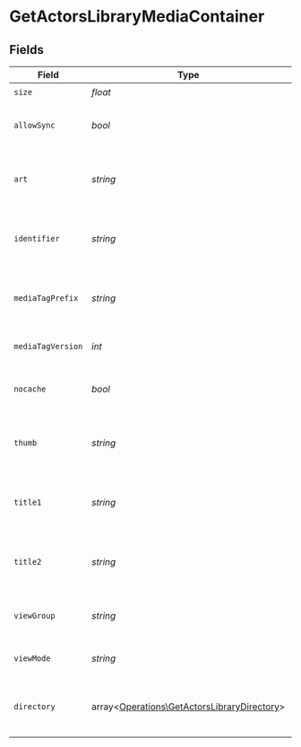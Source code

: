 # GetActorsLibraryMediaContainer


## Fields

| Field                                                                                               | Type                                                                                                | Required                                                                                            | Description                                                                                         | Example                                                                                             |
| --------------------------------------------------------------------------------------------------- | --------------------------------------------------------------------------------------------------- | --------------------------------------------------------------------------------------------------- | --------------------------------------------------------------------------------------------------- | --------------------------------------------------------------------------------------------------- |
| `size`                                                                                              | *float*                                                                                             | :heavy_check_mark:                                                                                  | N/A                                                                                                 | 50                                                                                                  |
| `allowSync`                                                                                         | *bool*                                                                                              | :heavy_check_mark:                                                                                  | Indicates whether syncing is allowed.                                                               | false                                                                                               |
| `art`                                                                                               | *string*                                                                                            | :heavy_check_mark:                                                                                  | URL for the background artwork of the media container.                                              | /:/resources/show-fanart.jpg                                                                        |
| `identifier`                                                                                        | *string*                                                                                            | :heavy_check_mark:                                                                                  | An plugin identifier for the media container.                                                       | com.plexapp.plugins.library                                                                         |
| `mediaTagPrefix`                                                                                    | *string*                                                                                            | :heavy_check_mark:                                                                                  | The prefix used for media tag resource paths.                                                       | /system/bundle/media/flags/                                                                         |
| `mediaTagVersion`                                                                                   | *int*                                                                                               | :heavy_check_mark:                                                                                  | The version number for media tags.                                                                  | 1734362201                                                                                          |
| `nocache`                                                                                           | *bool*                                                                                              | :heavy_check_mark:                                                                                  | Specifies whether caching is disabled.                                                              | true                                                                                                |
| `thumb`                                                                                             | *string*                                                                                            | :heavy_check_mark:                                                                                  | URL for the thumbnail image of the media container.                                                 | /:/resources/show.png                                                                               |
| `title1`                                                                                            | *string*                                                                                            | :heavy_check_mark:                                                                                  | The primary title of the media container.                                                           | TV Series                                                                                           |
| `title2`                                                                                            | *string*                                                                                            | :heavy_check_mark:                                                                                  | The secondary title of the media container.                                                         | By Starring Actor                                                                                   |
| `viewGroup`                                                                                         | *string*                                                                                            | :heavy_check_mark:                                                                                  | Identifier for the view group layout.                                                               | secondary                                                                                           |
| `viewMode`                                                                                          | *string*                                                                                            | :heavy_check_mark:                                                                                  | Identifier for the view mode.                                                                       | 131131                                                                                              |
| `directory`                                                                                         | array<[Operations\GetActorsLibraryDirectory](../../Models/Operations/GetActorsLibraryDirectory.md)> | :heavy_minus_sign:                                                                                  | An array of actor entries for media items.                                                          |                                                                                                     |